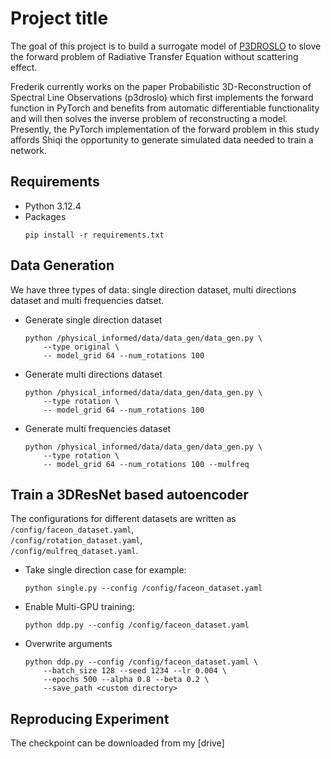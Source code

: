# Project title
The goal of this project is to build a surrogate model of [P3DROSLO](https://github.com/Magritte-code/pomme) to slove the forward problem of Radiative Transfer Equation without scattering effect.

Frederik currently works on the paper Probabilistic 3D-Reconstruction of Spectral Line Observations (p3droslo) which first implements the forward function in PyTorch and benefits from automatic differentiable functionality and will then solves the inverse problem of reconstructing a model. Presently, the PyTorch implementation of the forward problem in this study affords Shiqi the opportunity to generate simulated data needed to train a network.

## Requirements
- Python 3.12.4
- Packages
    ```
    pip install -r requirements.txt
    ```
## Data Generation
We have three types of data: single direction dataset, multi directions dataset and multi frequencies datset.
- Generate single direction dataset
    ```
    python /physical_informed/data/data_gen/data_gen.py \
        --type original \
        -- model_grid 64 --num_rotations 100
    ```
- Generate multi directions dataset
    ```
    python /physical_informed/data/data_gen/data_gen.py \
        --type rotation \
        -- model_grid 64 --num_rotations 100
    ```
- Generate multi frequencies dataset
    ```
    python /physical_informed/data/data_gen/data_gen.py \
        --type rotation \
        -- model_grid 64 --num_rotations 100 --mulfreq
    ```
## Train a 3DResNet based autoencoder
The configurations for different datasets are written as 
`/config/faceon_dataset.yaml`,\
`/config/rotation_dataset.yaml`,\
`/config/mulfreq_dataset.yaml`.
- Take single direction case for example:
    ```
    python single.py --config /config/faceon_dataset.yaml
    ```
-  Enable Multi-GPU training:
    ```
    python ddp.py --config /config/faceon_dataset.yaml
    ```
- Overwrite arguments
    ```
    python ddp.py --config /config/faceon_dataset.yaml \
        --batch_size 128 --seed 1234 --lr 0.004 \
        --epochs 500 --alpha 0.8 --beta 0.2 \
        --save_path <custom directory>
    ```
## Reproducing Experiment
The checkpoint can be downloaded from my [drive]